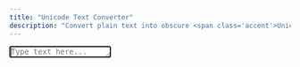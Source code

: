 ```yaml
---
title: "Unicode Text Converter"
description: "Convert plain text into obscure <span class='accent'>Unicode</span> characters."
---
```


<link rel='stylesheet' href='/scss/zalgo.css'>
<style>
	td {
		padding: 0.25rem !important;
		border: 0 !important;
	}
</style>

<textarea id='input' rows='1' autofocus placeholder='Type text here...' oninput='update()'></textarea>

<table>
	<tbody id='table'></tbody>
</table>

<script src='/js/unicode-converter.js'></script>
